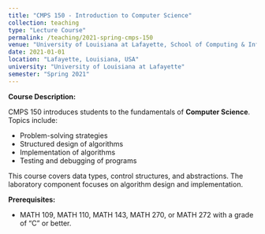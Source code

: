 ```yaml
---
title: "CMPS 150 - Introduction to Computer Science"
collection: teaching
type: "Lecture Course"
permalink: /teaching/2021-spring-cmps-150
venue: "University of Louisiana at Lafayette, School of Computing & Informatics"
date: 2021-01-01
location: "Lafayette, Louisiana, USA"
university: "University of Louisiana at Lafayette"
semester: "Spring 2021"
---
```

**Course Description:**

CMPS 150 introduces students to the fundamentals of **Computer Science**. Topics include:
- Problem-solving strategies
- Structured design of algorithms
- Implementation of algorithms
- Testing and debugging of programs

This course covers data types, control structures, and abstractions. The laboratory component focuses on algorithm design and implementation.

**Prerequisites:**
- MATH 109, MATH 110, MATH 143, MATH 270, or MATH 272 with a grade of “C” or better.
